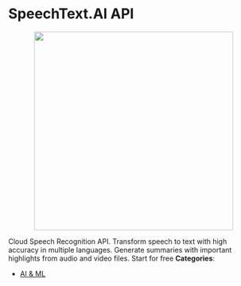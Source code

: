# SpeechText.AI API

<p align="center">
    <img width="400" src="https://raw.githubusercontent.com/awesome-apis/awesome-apis/apis/speechtext-ai-api/logo_256x256.png" />
</p>


Cloud Speech Recognition API. Transform speech to text with high accuracy in multiple languages. Generate summaries with important highlights from audio and video files. Start for free
**Categories**:

- [AI & ML](https://github/awesome-apis/awesome-apis#ai-and-ml)



